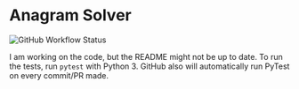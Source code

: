 # Anagram Solver
<img alt="GitHub Workflow Status" src="https://img.shields.io/github/workflow/status/coconutmacaroon/Anagram-Solver/PyTest">

I am working on the code, but the README might not be up to date. To run the tests, run `pytest` with Python 3. GitHub also will automatically run PyTest on every commit/PR made.
